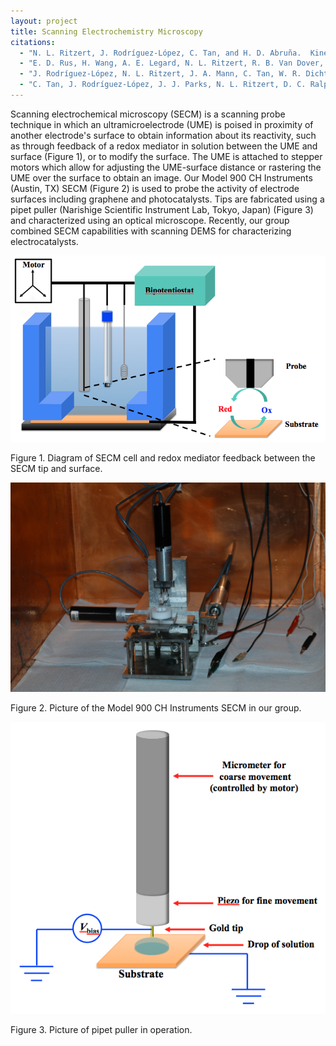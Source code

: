 ```yaml
---
layout: project
title: Scanning Electrochemistry Microscopy
citations:
  - "N. L. Ritzert, J. Rodríguez-López, C. Tan, and H. D. Abruña.  Kinetics of Interfacial Electron Transfer at Single Layer Graphene Electrodes in Aqueous and Non-Aqueous Solutions.  Langmuir 2013, 29, 1683-1694."
  - "E. D. Rus, H. Wang, A. E. Legard, N. L. Ritzert, R. B. Van Dover, and H. D. Abruña.  An Exchangeable-Tip Scanning Probe Instrument for the Analysis of Combinatorial Libraries of Electrocatalysts.  Rev.Sci. Instrum. 2013, 84,024101."
  - "J. Rodríguez-López, N. L. Ritzert, J. A. Mann, C. Tan, W. R. Dichtel, and H. D. Abruña.  Quantification of the Surface Diffusion of Tripodal Binding Motifs on Graphene using Scanning Electrochemical Microscopy.  J. Am. Chem. Soc. 2012, 134, 6224-6236."
  - "C. Tan, J. Rodríguez-López, J. J. Parks, N. L. Ritzert, D. C. Ralph, and H. D. Abruña.  Reactivity of Monolayer Chemical Vapor Deposited Graphene Imperfections Studied using Scanning Electrochemical Microscopy.  ACS Nano 2012, 6, 3070-3079."
---
```

Scanning electrochemical microscopy (SECM) is a scanning probe technique in which an ultramicroelectrode (UME) is poised in proximity of another electrode's surface to obtain information about its reactivity, such as through feedback of a redox mediator in solution between the UME and surface (Figure 1), or to modify the surface.  The UME is attached to stepper motors which allow for adjusting the UME-surface distance or rastering the UME over the surface to obtain an image.  Our Model 900 CH Instruments (Austin, TX) SECM (Figure 2) is used to probe the activity of electrode surfaces including graphene and photocatalysts.  Tips are fabricated using a pipet puller (Narishige Scientific Instrument Lab, Tokyo, Japan) (Figure 3) and characterized using an optical microscope.  Recently, our group combined SECM capabilities with scanning DEMS for characterizing electrocatalysts.

![Figure 1](/images/projects/scanning_electrochemistry_microscopy/figure_1.png)

<p class="caption">
Figure 1.  Diagram of SECM cell and redox mediator feedback between the SECM tip and surface.
</p>

![Figure 2](/images/projects/scanning_electrochemistry_microscopy/figure_2.jpg)

<p class="caption">
Figure 2.  Picture of the Model 900 CH Instruments SECM in our group.
</p>

![Figure 3](/images/projects/scanning_electrochemistry_microscopy/figure_3.png)

<p class="caption">
Figure 3.  Picture of pipet puller in operation.
</p>

